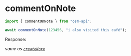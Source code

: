 # commentOnNote

```ts
import { commentOnNote } from "osm-api";

await commentOnNote(123456, "i also visited this café");
```

Response:

_same as [`createNote`](./createNote.md)_
